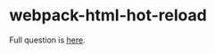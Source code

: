 # webpack-html-hot-reload

Full question is [here](https://stackoverflow.com/questions/74904377/webpacks-hot-reload-breaks-images-in-html-file).
